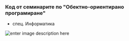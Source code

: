 ### Код от семинарите по "Обектно-ориентирано програмиране" 
- спец. Информатика

![enter image description here](https://lh3.googleusercontent.com/FvLCkB2cpD21CZRcXmPb8S0vZqurapWrBoQvbyg__x_mJ2HafSdX3AHYbi6xmh8hUz2dwRgX_g "Учебна програма")
